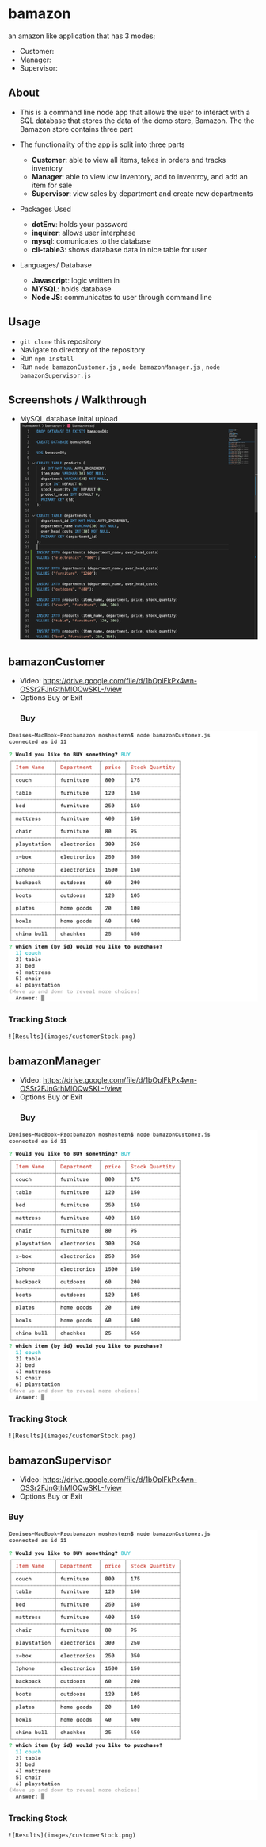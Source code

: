 # bamazon
an amazon like application that has 3 modes;
- Customer: 
- Manager: 
- Supervisor: 


## About

* This is a command line node app that allows the user to interact with a SQL database that stores the data of the demo store, Bamazon. The the Bamazon store contains three part
* The functionality of the app is split into three parts 
  * **Customer**: able to view all items, takes in orders and tracks inventory
  * **Manager**: able to view low inventory, add to inventroy, and add an item for sale
  * **Supervisor**: view sales by department and create new departments

* Packages Used
    * **dotEnv**: holds your password
    * **inquirer**: allows user interphase
    * **mysql**: comunicates to the database
    * **cli-table3**: shows database data in nice table for user

* Languages/ Database
    * **Javascript**: logic written in
    * **MYSQL**: holds database
    * **Node JS**: communicates to user through command line

## Usage

* `git clone` this repository
* Navigate to directory of the repository
* Run `npm install`
* Run `node bamazonCustomer.js` , `node bamazonManager.js` , `node bamazonSupervisor.js`


## Screenshots / Walkthrough
* MySQL database inital upload 
![Results](images/mysql.png)

## bamazonCustomer
* Video: https://drive.google.com/file/d/1bOplFkPx4wn-OSSr2FJnGthMlOQwSKL-/view
* Options Buy or Exit
    ### Buy
![Results](images/customerViewItems.png)
 ### Tracking Stock
    ![Results](images/customerStock.png)


## bamazonManager
* Video: https://drive.google.com/file/d/1bOplFkPx4wn-OSSr2FJnGthMlOQwSKL-/view
* Options Buy or Exit
    ### Buy
![Results](images/customerViewItems.png)
 ### Tracking Stock
    ![Results](images/customerStock.png)

## bamazonSupervisor
* Video: https://drive.google.com/file/d/1bOplFkPx4wn-OSSr2FJnGthMlOQwSKL-/view
* Options Buy or Exit
### Buy
![Results](images/customerViewItems.png)
 ### Tracking Stock
    ![Results](images/customerStock.png)